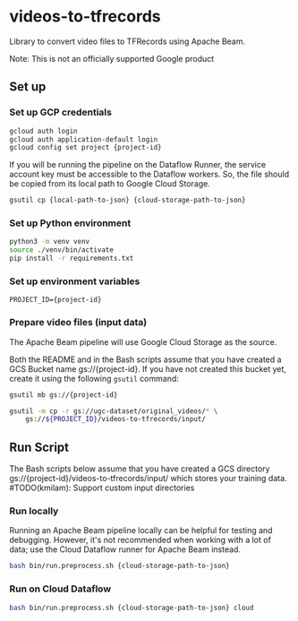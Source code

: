 # videos-to-tfrecords
Library to convert video files to TFRecords using Apache Beam.

Note: This is not an officially supported Google product

## Set up
### Set up GCP credentials
```bash
gcloud auth login
gcloud auth application-default login
gcloud config set project {project-id}
```
If you will be running the pipeline on the Dataflow Runner, the service account key must be accessible to the Dataflow workers. So, the file should be copied from its local path to Google Cloud Storage.
```bash
gsutil cp {local-path-to-json} {cloud-storage-path-to-json}
```
### Set up Python environment
```bash
python3 -m venv venv
source ./venv/bin/activate
pip install -r requirements.txt
```

### Set up environment variables
```
PROJECT_ID={project-id}
```

### Prepare video files (input data)
The Apache Beam pipeline will use Google Cloud Storage as the source.

Both the README and in the Bash scripts assume that you have created a GCS Bucket name gs://{project-id}. If you have not created this bucket yet, create it using the following `gsutil` command:

```bash
gsutil mb gs://{project-id}
```

```bash
gsutil -m cp -r gs://ugc-dataset/original_videos/* \
    gs://${PROJECT_ID}/videos-to-tfrecords/input/
```


## Run Script
The Bash scripts below assume that you have created a GCS directory gs://{project-id}/videos-to-tfrecords/input/ which stores your training data.
#TODO(kmilam): Support custom input directories

### Run locally
Running an Apache Beam pipeline locally can be helpful for testing and debugging. However, it's not recommended when working with a lot of data; use the Cloud Dataflow runner for Apache Beam instead.
```bash
bash bin/run.preprocess.sh {cloud-storage-path-to-json}
```

### Run on Cloud Dataflow
```bash
bash bin/run.preprocess.sh {cloud-storage-path-to-json} cloud
```
